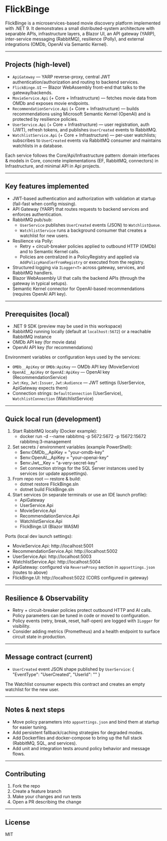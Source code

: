 # FlickBinge

FlickBinge is a microservices-based movie discovery platform implemented with .NET 9. It demonstrates a small distributed-system architecture with separable APIs, infrastructure layers, a Blazor UI, an API gateway (YARP), inter-service messaging (RabbitMQ), resilience (Polly), and external integrations (OMDb, OpenAI via Semantic Kernel).

---

## Projects (high-level)
- `ApiGateway` — YARP reverse-proxy, central JWT authentication/authorization and routing to backend services.
- `FlickBinge.UI` — Blazor WebAssembly front-end that talks to the gateway/backends.
- `MovieService.Api` (+ Core + Infrastructure) — fetches movie data from OMDb and exposes movie endpoints.
- `RecommendationService.Api` (+ Core + Infrastructure) — builds recommendations using Microsoft Semantic Kernel (OpenAI) and is protected by resilience policies.
- `UserService.Api` (+ Core + Infrastructure) — user registration, auth (JWT), refresh tokens, and publishes `UserCreated` events to RabbitMQ.
- `WatchlistService.Api` (+ Core + Infrastructure) — per-user watchlists; subscribes to `UserCreated` events via RabbitMQ consumer and maintains watchlists in a database.

Each service follows the Core/Api/Infrastructure pattern: domain interfaces & models in Core, concrete implementations (EF, RabbitMQ, connectors) in Infrastructure, and minimal API in Api projects.

---

## Key features implemented
- JWT-based authentication and authorization with validation at startup (fail-fast when config missing).
- API Gateway (YARP) that routes requests to backend services and enforces authentication.
- RabbitMQ pub/sub:
  - `UserService` publishes `UserCreated` events (JSON) to `WatchlistQueue`.
  - `WatchlistService` runs a background consumer that creates a watchlist for new users.
- Resilience via Polly:
  - Retry + circuit-breaker policies applied to outbound HTTP (OMDb) and to Semantic Kernel calls.
  - Policies are centralized in a PolicyRegistry and applied via `AddPolicyHandlerFromRegistry` or executed from the registry.
- Structured logging via `ILogger<T>` across gateway, services, and RabbitMQ handlers.
- Blazor WebAssembly UI that calls the backend APIs (through the gateway in typical setups).
- Semantic Kernel connector for OpenAI-based recommendations (requires OpenAI API key).

---

## Prerequisites (local)
- .NET 9 SDK (preview may be used in this workspace)
- RabbitMQ running locally (default at `localhost:5672`) or a reachable RabbitMQ instance
- OMDb API key (for movie data)
- OpenAI API key (for recommendations)

Environment variables or configuration keys used by the services:
- `OMDb__ApiKey` or `OMDb:ApiKey` — OMDb API key (MovieService)
- `OpenAI__ApiKey` or `OpenAI:ApiKey` — OpenAI key (RecommendationService)
- `Jwt:Key`, `Jwt:Issuer`, `Jwt:Audience` — JWT settings (UserService, ApiGateway expects them)
- Connection strings: `DefaultConnection` (UserService), `WatchlistConnection` (WatchlistService)

---

## Quick local run (development)
1. Start RabbitMQ locally (Docker example):
   - docker run -d --name rabbitmq -p 5672:5672 -p 15672:15672 rabbitmq:3-management
2. Set secrets / environment variables (example PowerShell):
   - $env:OMDb__ApiKey = "your-omdb-key"
   - $env:OpenAI__ApiKey = "your-openai-key"
   - $env:Jwt__Key = "a-very-secret-key"
   - Set connection strings for the SQL Server instances used by services (or update appsettings).
3. From repo root — restore & build:
   - dotnet restore FlickBinge.sln
   - dotnet build FlickBinge.sln
4. Start services (in separate terminals or use an IDE launch profile):
   - ApiGateway
   - UserService.Api
   - MovieService.Api
   - RecommendationService.Api
   - WatchlistService.Api
   - FlickBinge.UI (Blazor WASM)

Ports (local dev launch settings):
- MovieService.Api: http://localhost:5001
- RecommendationService.Api: http://localhost:5002
- UserService.Api: http://localhost:5003
- WatchlistService.Api: http://localhost:5004
- ApiGateway: configured via `ReverseProxy` section in `appsettings.json` (routes to above)
- FlickBinge.UI: http://localhost:5022 (CORS configured in gateway)

---

## Resilience & Observability
- Retry + circuit-breaker policies protect outbound HTTP and AI calls. Policy parameters can be tuned in code or moved to configuration.
- Policy events (retry, break, reset, half-open) are logged with `ILogger` for visibility.
- Consider adding metrics (Prometheus) and a health endpoint to surface circuit state in production.

---

## Message contract (current)
- `UserCreated` event JSON shape published by `UserService`:
  {
    "EventType": "UserCreated",
    "UserId": "<GUID>"
  }

The Watchlist consumer expects this contract and creates an empty watchlist for the new user.

---

## Notes & next steps
- Move policy parameters into `appsettings.json` and bind them at startup for easier tuning.
- Add persistent fallback/caching strategies for degraded modes.
- Add Dockerfiles and docker-compose to bring up the full stack (RabbitMQ, SQL, and services).
- Add unit and integration tests around policy behavior and message flows.

---

## Contributing
1. Fork the repo
2. Create a feature branch
3. Make your changes and run tests
4. Open a PR describing the change

---

## License
MIT
